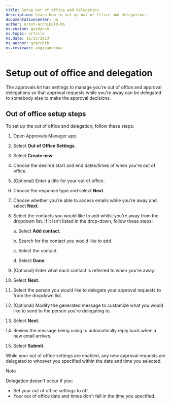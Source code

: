 ```yaml
---
title: Setup out of office and delegation
description: Learn how to set up out of fffice and delegation.
documentationcenter: na
author: Grant-Archibald-MS
ms.custom: guidance
ms.topic: article
ms.date: 11/15/2023
ms.author: grarchib
ms.reviewer: angieandrews
---
```


# Setup out of office and delegation

The approvals kit has settings to manage you're out of office and approval delegations so that approval requests while you're away can be delegated to somebody else to make the approval decisions.

## Out of office setup steps

To set up the out of office and delegation, follow these steps:

1. Open Approvals Manager app.

1. Select **Out of Office Settings**.

1. Select **Create new**.

1. Choose the desired start and end dates/times of when you're out of
    office.

1. (Optional) Enter a title for your out of office.

1. Choose the response type and select **Next**.

1. Choose whether you're able to access emails while you're away and select **Next**.

1. Select the contacts you would like to add whilst you're away from the dropdown list. If it isn't listed in the drop-down, follow these steps:

    a.  Select **Add contact**.

    b.  Search for the contact you would like to add.

    c.  Select the contact.

    d.  Select **Done**.

1. (Optional) Enter what each contact is referred to when you're away.

1. Select **Next**.

1. Select the person you would like to delegate your approval requests to from the dropdown list.

1. (Optional) Modify the generated message to customize what you would like to send to the person you're delegating to.

1. Select **Next**.

1. Review the message being using to automatically reply back when a new email arrives.

1. Select **Submit**.

While your out of office settings are enabled, any new approval requests are delegated to whoever you specified within the date and time you selected.

> [!NOTE] 
>
> Delegation doesn't occur if you:
> - Set your out of office settings to off.
> - Your out of office date and times don't fall in the time you specified.

